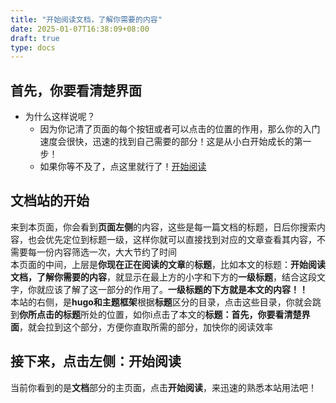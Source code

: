 ```yaml
---
title: "开始阅读文档，了解你需要的内容"
date: 2025-01-07T16:38:09+08:00
draft: true
type: docs
---
```

## 首先，你要看清楚界面
- 为什么这样说呢？
  - 因为你记清了页面的每个按钮或者可以点击的位置的作用，那么你的入门速度会很快，迅速的找到自己需要的部分！这是从小白开始成长的第一步！
  - 如果你等不及了，点这里就行了！[开始阅读](/docs/1)
## 文档站的开始
来到本页面，你会看到**页面左侧**的内容，这些是每一篇文档的标题，日后你搜索内容，也会优先定位到标题一级，这样你就可以直接找到对应的文章查看其内容，不需要每一份内容筛选一次，大大节约了时间  
本页面的中间，上层是**你现在正在阅读的文章**的**标题**，比如本文的标题：**开始阅读文档，了解你需要的内容**，就显示在最上方的小字和下方的**一级标题**，结合这段文字，你就应该了解了这一部分的作用了。**一级标题的下方就是本文的内容！！**  
本站的右侧，是**hugo和主题框架**根据**标题**区分的目录，点击这些目录，你就会跳到**你所点击的标题**所处的位置，如你i点击了本文的**标题：首先，你要看清楚界面**，就会拉到这个部分，方便你直取所需的部分，加快你的阅读效率  
## 接下来，点击左侧：开始阅读
当前你看到的是**文档**部分的主页面，点击**开始阅读**，来迅速的熟悉本站用法吧！  
